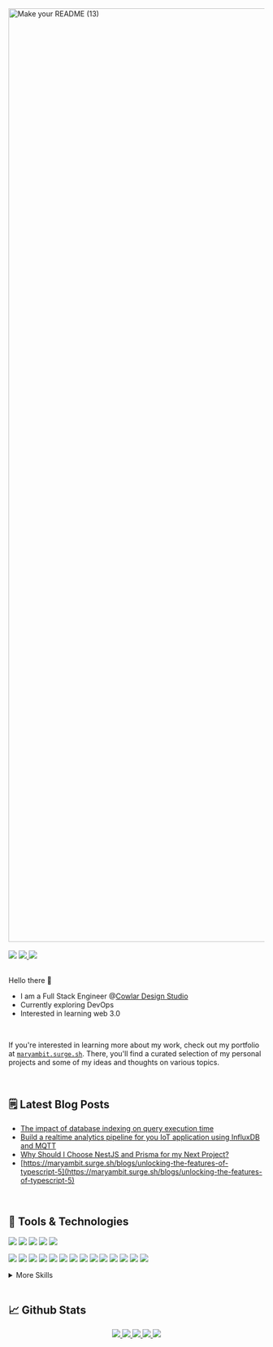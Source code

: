 <!-------------------- Banner ----------------------->
<img width="1834" alt="Make your README (13)" src="https://github.com/Maryam-bit/Maryam-bit/assets/56764144/a00d2ed4-ff6c-463d-975d-991b1ad061ad">
<br/><br/>

<!-------------------- Contact Badges ----------------------->
<div>
 <img src="https://komarev.com/ghpvc/?username=your-github-maryam-bit&color=blue" />
 <a href="https://www.linkedin.com/in/maryam-noor-/" target="_blank" rel="noopener noreferrer">
   <img src="https://img.shields.io/badge/LinkedIn-Profile-blue?logo=linkedin&logoColor=white&color=blue" />
 </a>
 <a href="mailto:noormaryam530@gmail.com" target="_blank" rel="noopener noreferrer">
   <img src="https://img.shields.io/badge/Gmail-Address-red?logo=gmail&logoColor=white&color=blue" />
 </a>
</div>

<br/>

<!-------------------- introduction ----------------------->
 Hello there 👋
-  I am a Full Stack Engineer @[Cowlar Design Studio](https://cowlardesignstudio.com/)
-  Currently exploring DevOps
-  Interested in learning web 3.0
<br/>

If you're interested in learning more about my work, check out my portfolio at [`maryambit.surge.sh`](https://maryambit.surge.sh). There, you'll find a curated selection of my personal projects and some of my ideas and thoughts on various topics.

<br/>

<!-------------------- Blog Post ----------------------->
 ## 🗒️ Latest Blog Posts
 - [The impact of database indexing on query execution time](https://maryambit.surge.sh/blogs/the-impact-of-database-indexing-on-query-execution-time)
 - [Build a realtime analytics pipeline for you IoT application using InfluxDB and MQTT](https://maryambit.surge.sh/blogs/build-a-realtime-analytics-pipeline-for-your-iot-application-using-influx-and-mqtt)
 - [Why Should I Choose NestJS and Prisma for my Next Project?](https://maryambit.surge.sh/blogs/why-should-i-choose-nestjs-and-prisma-for-my-next-project)
 - [https://maryambit.surge.sh/blogs/unlocking-the-features-of-typescript-5](https://maryambit.surge.sh/blogs/unlocking-the-features-of-typescript-5)


<br/>

<!-------------------- Tools and tech ----------------------->
## 💼 Tools & Technologies
![](https://img.shields.io/badge/Language-HTML5-informational?style=flat&logo=html5&logoColor=white&color=627dde)
![](https://img.shields.io/badge/Language-Typescript-informational?style=flat&logo=typescript&logoColor=white&color=627dde)
![](https://img.shields.io/badge/Language-Javascript-informational?style=flat&logo=javascript&logoColor=white&color=627dde)
![](https://img.shields.io/badge/Language-C++-informational?style=flat&logo=c%2B%2B&logoColor=white&color=627dde)
![](https://img.shields.io/badge/Language-Rust-informational?style=flat&logo=rust&logoColor=white&color=627dde)

![](https://img.shields.io/badge/Frontend-Vue_JS-informational?style=flat&logo=vuedotjs&logoColor=white&color=627dde)
![](https://img.shields.io/badge/Frontend-Vite-informational?style=flat&logo=vite&logoColor=white&color=627dde)
![](https://img.shields.io/badge/Frontend-Nuxt_JS-informational?style=flat&logo=nuxtdotjs&logoColor=white&color=627dde)
![](https://img.shields.io/badge/Frontend-React_JS-informational?style=flat&logo=react&logoColor=white&color=627dde)
![](https://img.shields.io/badge/Frontend-Bootstrap-informational?style=flat&logo=bootstrap&logoColor=white&color=627dde)
![](https://img.shields.io/badge/Frontend-Bulma-informational?style=flat&logo=bulma&logoColor=white&color=627dde)
![](https://img.shields.io/badge/Frontend-Chakra_UI-informational?style=flat&logo=chakraui&logoColor=white&color=627dde)
![](https://img.shields.io/badge/Frontend-Daisy_UI-informational?style=flat&logo=daisyui&logoColor=white&color=627dde)
![](https://img.shields.io/badge/Frontend-MUI-informational?style=flat&logo=mui&logoColor=white&color=627dde)
![](https://img.shields.io/badge/Frontend-Quasar-informational?style=flat&logo=quasar&logoColor=white&color=627dde)
![](https://img.shields.io/badge/Frontend-SASS-informational?style=flat&logo=SASS&logoColor=white&color=627dde)
![](https://img.shields.io/badge/Frontend-Tailwind_CSS-informational?style=flat&logo=tailwind-css&logoColor=white&color=627dde)
![](https://img.shields.io/badge/Frontend-Rollup_JS-informational?style=flat&logo=rollup.js&logoColor=white&color=627dde)
![](https://img.shields.io/badge/Frontend-Webpack-informational?style=flat&logo=webpack&logoColor=white&color=627dde)
<details>
<summary>More Skills</summary>

![](https://img.shields.io/badge/Backend-Express_JS-informational?style=flat&logo=express&logoColor=white&color=627dde)
![](https://img.shields.io/badge/Backend-NesT_JS-informational?style=flat&logo=nestjs&logoColor=white&color=627dde)
![](https://img.shields.io/badge/Backend-Node_JS-informational?style=flat&logo=node.js&logoColor=white&color=627dde)
![](https://img.shields.io/badge/Backend-Swagger-informational?style=flat&logo=swagger&logoColor=white&color=627dde)
![](https://img.shields.io/badge/Backend-Postman-informational?style=flat&logo=postman&logoColor=white&color=627dde)

![](https://img.shields.io/badge/Database-Firebase-informational?style=flat&logo=Firebase&logoColor=white&color=627dde)
![](https://img.shields.io/badge/Database-MongoDB-informational?style=flat&logo=mongodb&logoColor=white&color=627dde)
![](https://img.shields.io/badge/Database-InfluxDB-informational?style=flat&logo=InfluxDB&logoColor=white&color=627dde)
![](https://img.shields.io/badge/Database-MySQL-informational?style=flat&logo=mysql&logoColor=white&color=627dde)
![](https://img.shields.io/badge/Database-Postgresql-informational?style=flat&logo=postgresql&logoColor=white&color=627dde)
![](https://img.shields.io/badge/Database-Prisma-informational?style=flat&logo=Prisma&logoColor=white&color=627dde)
![](https://img.shields.io/badge/Database-Sequelize-informational?style=flat&logo=Sequelize&logoColor=white&color=627dde)

![](https://img.shields.io/badge/DevOps-Gitlab-informational?style=flat&logo=gitlab&logoColor=white&color=627dde)
![](https://img.shields.io/badge/DevOps-Github-informational?style=flat&logo=githubactions&logoColor=white&color=627dde)
![](https://img.shields.io/badge/DevOps-Docker-informational?style=flat&logo=docker&logoColor=white&color=627dde)

![](https://img.shields.io/badge/Deployment-Azure-informational?style=flat&logo=microsoftazure&logoColor=white&color=627dde)
![](https://img.shields.io/badge/Deployment-Firebase-informational?style=flat&logo=firebase&logoColor=white&color=627dde)
![](https://img.shields.io/badge/Deployment-Github-informational?style=flat&logo=github&logoColor=white&color=627dde)
![](https://img.shields.io/badge/Deployment-Herouku-informational?style=flat&logo=heroku&logoColor=white&color=627dde)
![](https://img.shields.io/badge/Deployment-Vercel-informational?style=flat&logo=vercel&logoColor=white&color=627dde)

![](https://img.shields.io/badge/Testing-Cypress-informational?style=flat&logo=cypress&logoColor=white&color=627dde)
![](https://img.shields.io/badge/Testing-Jest-informational?style=flat&logo=jest&logoColor=white&color=627dde)

![](https://img.shields.io/badge/Mobile-React_Native-informational?style=flat&logo=react&logoColor=white&color=627dde)
![](https://img.shields.io/badge/Mobile-Expo-informational?style=flat&logo=expo&logoColor=white&color=627dde)

![](https://img.shields.io/badge/Design-Figma-informational?style=flat&logo=figma&logoColor=white&color=627dde)
</details>

<br/>

<!-------------------- Github stats ----------------------->
## &#x1f4c8; Github Stats
<div align="center">
  <a href="http://github-profile-summary-cards.vercel.app/api/cards/profile-details?username=maryam-bit&theme=discord_old_blurple">
    <img src="http://github-profile-summary-cards.vercel.app/api/cards/profile-details?username=maryam-bit&theme=discord_old_blurple">
  </a>
  <a href="http://github-profile-summary-cards.vercel.app/api/cards/repos-per-language?username=maryam-bit&theme=discord_old_blurple">
    <img src="http://github-profile-summary-cards.vercel.app/api/cards/repos-per-language?username=maryam-bit&theme=discord_old_blurple">
  </a>
  <a href="http://github-profile-summary-cards.vercel.app/api/cards/most-commit-language?username=maryam-bit&theme=discord_old_blurple">
    <img src="http://github-profile-summary-cards.vercel.app/api/cards/most-commit-language?username=maryam-bit&theme=discord_old_blurple">
  </a>
  <a href="http://github-profile-summary-cards.vercel.app/api/cards/stats?username=maryam-bit&theme=discord_old_blurple">
    <img src="http://github-profile-summary-cards.vercel.app/api/cards/stats?username=maryam-bit&theme=discord_old_blurple">
  </a>
  <a href="http://github-profile-summary-cards.vercel.app/api/cards/productive-time?username=maryam-bit&theme=discord_old_blurple&utcOffset=8">
    <img src="http://github-profile-summary-cards.vercel.app/api/cards/productive-time?username=maryam-bit&theme=discord_old_blurple&utcOffset=8">
  </a>
</div>  

